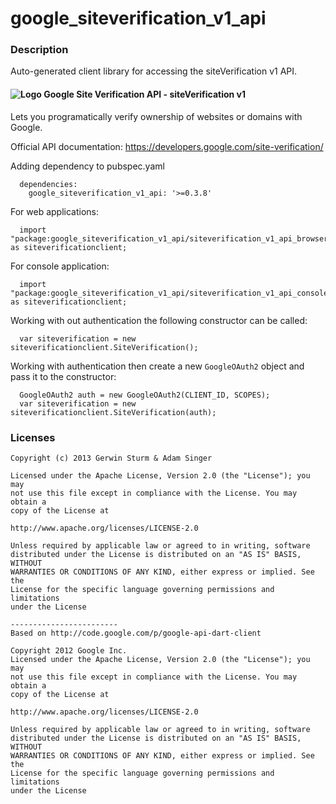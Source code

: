 # google_siteverification_v1_api

### Description

Auto-generated client library for accessing the siteVerification v1 API.

#### ![Logo](http://www.google.com/images/icons/product/search-16.gif) Google Site Verification API - siteVerification v1

Lets you programatically verify ownership of websites or domains with Google.

Official API documentation: https://developers.google.com/site-verification/

Adding dependency to pubspec.yaml

```
  dependencies:
    google_siteverification_v1_api: '>=0.3.8'
```

For web applications:

```
  import "package:google_siteverification_v1_api/siteverification_v1_api_browser.dart" as siteverificationclient;
```

For console application:

```
  import "package:google_siteverification_v1_api/siteverification_v1_api_console.dart" as siteverificationclient;
```

Working with out authentication the following constructor can be called:

```
  var siteverification = new siteverificationclient.SiteVerification();
```

Working with authentication then create a new `GoogleOAuth2` object and pass it to the constructor:


```
  GoogleOAuth2 auth = new GoogleOAuth2(CLIENT_ID, SCOPES);
  var siteverification = new siteverificationclient.SiteVerification(auth);
```

### Licenses

```
Copyright (c) 2013 Gerwin Sturm & Adam Singer

Licensed under the Apache License, Version 2.0 (the "License"); you may 
not use this file except in compliance with the License. You may obtain a 
copy of the License at

http://www.apache.org/licenses/LICENSE-2.0

Unless required by applicable law or agreed to in writing, software
distributed under the License is distributed on an "AS IS" BASIS, WITHOUT
WARRANTIES OR CONDITIONS OF ANY KIND, either express or implied. See the
License for the specific language governing permissions and limitations 
under the License

------------------------
Based on http://code.google.com/p/google-api-dart-client

Copyright 2012 Google Inc.
Licensed under the Apache License, Version 2.0 (the "License"); you may 
not use this file except in compliance with the License. You may obtain a
copy of the License at

http://www.apache.org/licenses/LICENSE-2.0

Unless required by applicable law or agreed to in writing, software
distributed under the License is distributed on an "AS IS" BASIS, WITHOUT
WARRANTIES OR CONDITIONS OF ANY KIND, either express or implied. See the
License for the specific language governing permissions and limitations 
under the License

```
